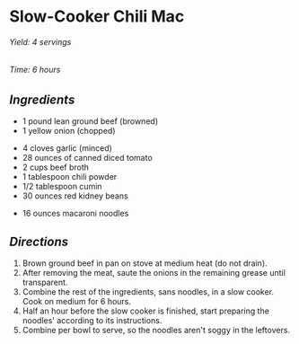 # Slow-Cooker Chili Mac

######  Yield: 4 servings
######  Time:  6 hours

##  *Ingredients*
- 1 pound lean ground beef (browned)
- 1 yellow onion (chopped)
<!--  -->
- 4 cloves garlic (minced)
- 28 ounces of canned diced tomato
- 2 cups beef broth
- 1 tablespoon chili powder 
- 1/2 tablespoon cumin
- 30 ounces red kidney beans
<!--  -->
- 16 ounces macaroni noodles

##  *Directions*
1. Brown ground beef in pan on stove at medium heat (do not drain).
2. After removing the meat, saute the onions in the remaining grease until transparent.
3. Combine the rest of the ingredients, sans noodles, in a slow cooker. Cook on medium for 6 hours.
4. Half an hour before the slow cooker is finished, start preparing the noodles' according to its instructions.
5. Combine per bowl to serve, so the noodles aren't soggy in the leftovers.
